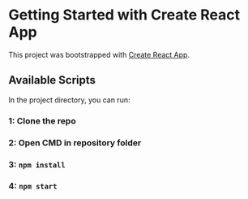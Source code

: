 # Getting Started with Create React App

This project was bootstrapped with [Create React App](https://github.com/facebook/create-react-app).

## Available Scripts

In the project directory, you can run:

### 1: Clone the repo
### 2: Open CMD in repository folder 
### 3: `npm install`
### 4: `npm start`


